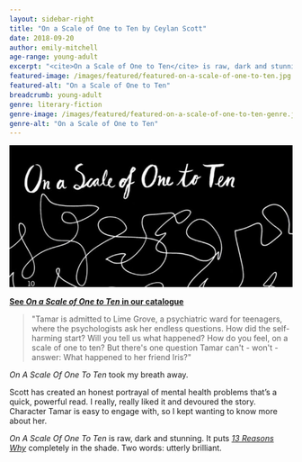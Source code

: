```yaml
---
layout: sidebar-right
title: "On a Scale of One to Ten by Ceylan Scott"
date: 2018-09-20
author: emily-mitchell
age-range: young-adult
excerpt: "<cite>On a Scale of One to Ten</cite> is raw, dark and stunning."
featured-image: /images/featured/featured-on-a-scale-of-one-to-ten.jpg
featured-alt: "On a Scale of One to Ten"
breadcrumb: young-adult
genre: literary-fiction
genre-image: /images/featured/featured-on-a-scale-of-one-to-ten-genre.jpg
genre-alt: "On a Scale of One to Ten"
---
```


![On a Scale of One to Ten](/images/featured/featured-on-a-scale-of-one-to-ten.jpg)

**[See <cite>On a Scale of One to Ten</cite> in our catalogue](https://suffolk.spydus.co.uk/cgi-bin/spydus.exe/ENQ/OPAC/BIBENQ?BRN=2364062)**

> "Tamar is admitted to Lime Grove, a psychiatric ward for teenagers, where the psychologists ask her endless questions. How did the self-harming start? Will you tell us what happened? How do you feel, on a scale of one to ten? But there's one question Tamar can't - won't - answer: What happened to her friend Iris?"

<cite>On A Scale Of One To Ten</cite> took my breath away.

Scott has created an honest portrayal of mental health problems that’s a quick, powerful read. I really, really liked it and devoured the story. Character Tamar is easy to engage with, so I kept wanting to know more about her.

<cite>On A Scale Of One To Ten</cite> is raw, dark and stunning. It puts [<cite>13 Reasons Why</cite>](https://suffolk.spydus.co.uk/cgi-bin/spydus.exe/ENQ/OPAC/BIBENQ?BRN=2147327) completely in the shade. Two words: utterly brilliant.
